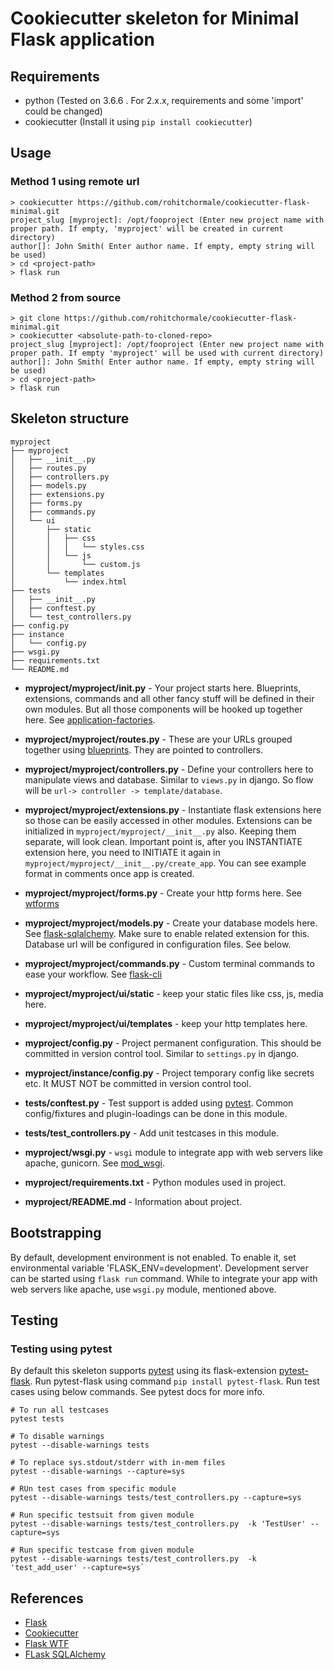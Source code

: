 # Cookiecutter skeleton for Minimal Flask application


## Requirements

- python (Tested on 3.6.6 . For 2.x.x, requirements and some 'import' could be changed)
- cookiecutter (Install it using `pip install cookiecutter`)


## Usage

### Method 1 using remote url

    > cookiecutter https://github.com/rohitchormale/cookiecutter-flask-minimal.git
    project_slug [myproject]: /opt/fooproject (Enter new project name with proper path. If empty, 'myproject' will be created in current directory)
    author[]: John Smith( Enter author name. If empty, empty string will be used)
    > cd <project-path>
    > flask run


### Method 2 from source

    > git clone https://github.com/rohitchormale/cookiecutter-flask-minimal.git
    > cookiecutter <absolute-path-to-cloned-repo>
    project_slug [myproject]: /opt/fooproject (Enter new project name with proper path. If empty 'myproject' will be used with current directory)
    author[]: John Smith( Enter author name. If empty, empty string will be used)
    > cd <project-path>
    > flask run


## Skeleton structure


    myproject
    ├── myproject
    │   ├── __init__.py
    │   ├── routes.py
    │   ├── controllers.py
    │   ├── models.py
    │   ├── extensions.py
    │   ├── forms.py
    │   ├── commands.py
    │   └── ui
    │       ├── static
    │       │   ├── css
    │       │   │   └── styles.css
    │       │   └── js
    │       │       └── custom.js
    │       └── templates
    │           └── index.html
    ├── tests
    │   ├── __init__.py
    │   ├── conftest.py
    │   └── test_controllers.py
    ├── config.py
    ├── instance
    │   └── config.py
    ├── wsgi.py
    ├── requirements.txt
    └── README.md



* **myproject/myproject/__init__.py** - Your project starts here. Blueprints, extensions, commands and all other fancy stuff
will be defined in their own modules. But all those components will be hooked up together here. 
See [application-factories](http://flask.pocoo.org/docs/1.0/patterns/appfactories/).
 
* **myproject/myproject/routes.py** - These are your URLs grouped together using [blueprints](http://flask.pocoo.org/docs/1.0/blueprints/).
They are pointed to controllers.
* **myproject/myproject/controllers.py** - Define your controllers here to manipulate views and database. Similar to `views.py` in django.
So flow will be `url-> controller -> template/database`.
* **myproject/myproject/extensions.py** - Instantiate flask extensions here so those can be easily accessed in other modules.
Extensions can be initialized in `myproject/myproject/__init__.py` also. Keeping them separate, will look clean. Important point is,
after you INSTANTIATE extension here, you need to INITIATE it again in `myproject/myproject/__init__.py/create_app`. 
You can see example format in comments once app is created.
* **myproject/myproject/forms.py** - Create your http forms here. See [wtforms](http://flask.pocoo.org/docs/1.0/patterns/wtforms/) 
* **myproject/myproject/models.py** - Create your database models here. See [flask-sqlalchemy](https://flask-sqlalchemy.palletsprojects.com/en/2.x/quickstart/).
Make sure to enable related extension for this. Database url will be configured in configuration files. See below.
* **myproject/myproject/commands.py** - Custom terminal commands to ease your workflow. See [flask-cli](http://flask.pocoo.org/docs/1.0/cli/)

* **myproject/myproject/ui/static** - keep your static files like css, js, media here.
* **myproject/myproject/ui/templates** - keep your http templates here.

* **myproject/config.py** - Project permanent configuration. This should be committed in version control tool. Similar to `settings.py` in django.
* **myproject/instance/config.py** - Project temporary config like secrets etc. It MUST NOT be committed in version control tool. 

* **tests/conftest.py** - Test support is added using [pytest](https://docs.pytest.org/en/latest/). Common config/fixtures and plugin-loadings can be done in this module.
* **tests/test_controllers.py** - Add unit testcases in this module. 

* **myproject/wsgi.py** - `wsgi` module to integrate app with web servers like apache, gunicorn. See [mod_wsgi](http://flask.pocoo.org/docs/1.0/deploying/mod_wsgi/).

* **myproject/requirements.txt** - Python modules used in project.
* **myproject/README.md** - Information about project.


## Bootstrapping

By default, development environment is not enabled. To enable it, set environmental variable 'FLASK_ENV=development'.
Development server can be started using `flask run` command. While to integrate your app with web servers like apache,
use `wsgi.py` module, mentioned above.


## Testing


### Testing using pytest

By default this skeleton supports [pytest](https://docs.pytest.org/en/latest/) using its flask-extension [pytest-flask](http://pytest-flask.readthedocs.org/en/latest/).
Run pytest-flask using command `pip install pytest-flask`.  Run test cases using below commands. See pytest docs for more info.


    # To run all testcases
    pytest tests
    
    # To disable warnings
    pytest --disable-warnings tests
    
    # To replace sys.stdout/stderr with in-mem files 
    pytest --disable-warnings --capture=sys
    
    # RUn test cases from specific module
    pytest --disable-warnings tests/test_controllers.py --capture=sys
    
    # Run specific testsuit from given module
    pytest --disable-warnings tests/test_controllers.py  -k 'TestUser' --capture=sys
    
    # Run specific testcase from given module
    pytest --disable-warnings tests/test_controllers.py  -k 'test_add_user' --capture=sys`



## References

- [Flask](http://flask.pocoo.org)
- [Cookiecutter](https://cookiecutter.readthedocs.io/en/latest/)
- [Flask WTF](https://flask-wtf.readthedocs.io/en/stable/)
- [FLask SQLAlchemy](http://flask-sqlalchemy.pocoo.org/)
